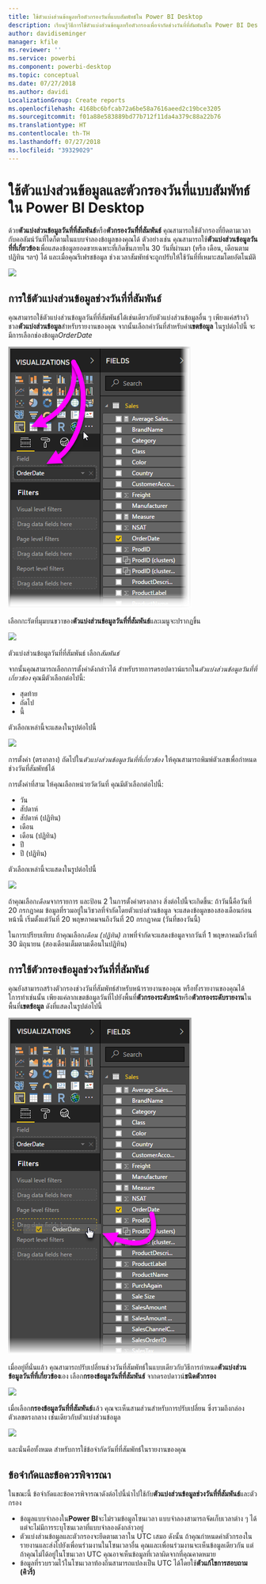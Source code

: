 ```yaml
---
title: ใช้ตัวแบ่งส่วนข้อมูลหรือตัวกรองวันที่แบบสัมพัทธ์ใน Power BI Desktop
description: เรียนรู้วิธีการใช้ตัวแบ่งส่วนข้อมูลหรือตัวกรองเพื่อจำกัดช่วงวันที่ที่สัมพันธ์ใน Power BI Desktop
author: davidiseminger
manager: kfile
ms.reviewer: ''
ms.service: powerbi
ms.component: powerbi-desktop
ms.topic: conceptual
ms.date: 07/27/2018
ms.author: davidi
LocalizationGroup: Create reports
ms.openlocfilehash: 4168bc6bfcab72a6be58a7616aeed2c19bce3205
ms.sourcegitcommit: f01a88e583889bd77b712f11da4a379c88a22b76
ms.translationtype: HT
ms.contentlocale: th-TH
ms.lasthandoff: 07/27/2018
ms.locfileid: "39329029"
---
```

# <a name="use-a-relative-date-slicer-and-filter-in-power-bi-desktop"></a>ใช้ตัวแบ่งส่วนข้อมูลและตัวกรองวันที่แบบสัมพัทธ์ใน Power BI Desktop
ด้วย**ตัวแบ่งส่วนข้อมูลวันที่ที่สัมพันธ์**หรือ**ตัวกรองวันที่ี่ที่สัมพันธ์** คุณสามารถใช้ตัวกรองที่ยึดตามเวลากับคอลัมน์วันที่ใดก็ตามในแบบจำลองข้อมูลของคุณได้ ตัวอย่างเช่น คุณสามารถใช้**ตัวแบ่งส่วนข้อมูลวันที่ที่เกี่ยวข้อง**เพื่อแสดงข้อมูลยอดขายเฉพาะที่เกิดขึ้นภายใน 30 วันที่ผ่านมา (หรือ เดือน, เดือนตามปฏิทิน ฯลฯ) ได้ และเมื่อคุณรีเฟรชข้อมูล ช่วงเวลาสัมพัทธ์จะถูกปรับให้ใช้วันที่ที่เหมาะสมโดยอัตโนมัติ

![](media/desktop-slicer-filter-date-range/relative-date-range-slicer-filter_01.png)

## <a name="using-the-relative-date-range-slicer"></a>การใช้ตัวแบ่งส่วนข้อมูลช่วงวันที่ที่สัมพันธ์
คุณสามารถใช้ตัวแบ่งส่วนข้อมูลวันที่ที่สัมพันธ์ได้เช่นเดียวกับตัวแบ่งส่วนข้อมูลอื่น ๆ เพียงแค่สร้างวิชวล**ตัวแบ่งส่วนข้อมูล**สำหรับรายงานของคุณ จากนั้นเลือกค่าวันที่สำหรับค่า**เขตข้อมูล** ในรูปต่อไปนี้ จะมีการเลือกช่องข้อมูล*OrderDate*

![](media/desktop-slicer-filter-date-range/relative-date-range-slicer-filter_02.png)

เลือกกะรัตที่มุมบนขวาของ**ตัวแบ่งส่วนข้อมูลวันที่ที่สัมพันธ์**และเมนูจะปรากฏขึ้น

![](media/desktop-slicer-filter-date-range/relative-date-range-slicer-filter_03.png)

ตัวแบ่งส่วนข้อมูลวันที่ที่สัมพันธ์ เลือก*สัมพันธ์*

จากนั้นคุณสามารถเลือกการตั้งค่าดังกล่าวได้ สำหรับรายการดรอปดาวน์แรกใน*ตัวแบ่งส่วนข้อมูลวันที่ที่เกี่ยวข้อง* คุณมีตัวเลือกต่อไปนี้:

* สุดท้าย
* ถัดไป
* นี้

ตัวเลือกเหล่านี้จะแสดงในรูปต่อไปนี้

![](media/desktop-slicer-filter-date-range/relative-date-range-slicer-filter_04.png)

การตั้งค่า (ตรงกลาง) ถัดไปใน*ตัวแบ่งส่วนข้อมูลวันที่ที่เกี่ยวข้อง* ให้คุณสามารถพิมพ์ตัวเลขเพื่อกำหนดช่วงวันที่สัมพัทธ์ได้

การตั้งค่าที่สาม ให้คุณเลือกหน่วยวัดวันที่ คุณมีตัวเลือกต่อไปนี้:

* วัน
* สัปดาห์
* สัปดาห์ (ปฏิทิน)
* เดือน
* เดือน (ปฏิทิน)
* ปี
* ปี (ปฏิทิน)

ตัวเลือกเหล่านี้จะแสดงในรูปต่อไปนี้

![](media/desktop-slicer-filter-date-range/relative-date-range-slicer-filter_05.png)

ถ้าคุณเลือก*เดือน*จากรายการ และป้อน 2 ในการตั้งค่าตรงกลาง สิ่งต่อไปนี้จะเกิดขึ้น: ถ้าวันนี้คือวันที่ 20 กรกฎาคม ข้อมูลที่รวมอยู่ในวิชวลที่จำกัดโดยตัวแบ่งส่วนข้อมูล จะแสดงข้อมูลของสองเดือนก่อนหน้านี้ เริ่มตั้งแต่วันที่ 20 พฤษภาคมจนถึงวันที่ 20 กรกฎาคม (วันที่ของวันนี้)

ในการเปรียบเทียบ ถ้าคุณเลือก*เดือน (ปฏิทิน)* ภาพที่จำกัดจะแสดงข้อมูลจากวันที่ 1 พฤษภาคมถึงวันที่ 30 มิถุนายน (สองเดือนเต็มตามเดือนในปฏิทิน)

## <a name="using-the-relative-date-range-filter"></a>การใช้ตัวกรองข้อมูลช่วงวันที่ที่สัมพันธ์
คุณยังสามารถสร้างตัวกรองช่วงวันที่สัมพัทธ์สำหรับหน้ารายงานของคุณ หรือทั้งรายงานของคุณได้ ใการทำเช่นนั้น เพียงแค่ลากเขตข้อมูลวันที่ไปยังพื้นที่**ตัวกรองระดับหน้า**หรือ**ตัวกรองระดับรายงาน**ในพื้นที่**เขตข้อมูล** ดังที่แสดงในรูปต่อไปนี้

![](media/desktop-slicer-filter-date-range/relative-date-range-slicer-filter_06.png)

เมื่ออยู่ที่นั่นแล้ว คุณสามารถปรับเปลี่ยนช่วงวันที่สัมพัทธ์ในแบบเดียวกับวิธีการกำหนด**ตัวแบ่งส่วนข้อมูลวันที่ที่เกี่ยวข้อง**เอง เลือก**กรองข้อมูลวันที่ที่สัมพันธ์** จากดรอปดาวน์**ชนิดตัวกรอง**

![](media/desktop-slicer-filter-date-range/relative-date-range-slicer-filter_07.png)

เมื่อเลือก**กรองข้อมูลวันที่ที่สัมพันธ์**แล้ว คุณจะเห็นสามส่วนสำหรับการปรับเปลี่ยน ซึ่งรวมถึงกล่องตัวเลขตรงกลาง เช่นเดียวกับตัวแบ่งส่วนข้อมูล

![](media/desktop-slicer-filter-date-range/relative-date-range-slicer-filter_08.png)

และนั่นคือทั้งหมด สำหรับการใช้ข้อจำกัดวันที่ที่สัมพัทธ์ในรายงานของคุณ

## <a name="limitations-and-considerations"></a>ข้อจำกัดและข้อควรพิจารณา
ในขณะนี้ ข้อจำกัดและข้อควรพิจารณาดังต่อไปนี้นำไปใช้กับ**ตัวแบ่งส่วนข้อมูลช่วงวันที่ที่สัมพันธ์**และตัวกรอง

* ข้อมูลแบบจำลองใน**Power BI**จะไม่รวมข้อมูลโซนเวลา แบบจำลองสามารถจัดเก็บเวลาต่าง ๆ ได้ แต่จะไม่มีการระบุโซนเวลาที่แบบจำลองดังกล่าวอยู่
* ตัวแบ่งส่วนข้อมูลและตัวกรองจะยึดตามเวลาใน UTC เสมอ ดังนั้น ถ้าคุณกำหนดค่าตัวกรองในรายงานและส่งไปยังเพื่อนร่วมงานในโซนเวลาอื่น คุณและเพื่อนร่วมงานจะเห็นข้อมูลเดียวกัน แต่ถ้าคุณไม่ได้อยู่ในโซนเวลา UTC คุณอาจเห็นข้อมูลที่เวลาผิดจากที่คุณคาดหมาย
* ข้อมูลที่รวบรวมไว้ในโซนเวลาท้องถิ่นสามารถแปลงเป็น UTC ได้โดยใช้**ตัวแก้ไขการสอบถาม (คิวรี่)**

